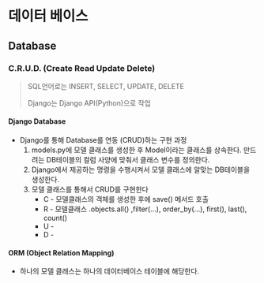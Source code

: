 # 데이터 베이스

## Database









### C.R.U.D. (Create Read Update Delete)

> SQL언어로는 INSERT, SELECT, UPDATE, DELETE
>
> Django는 Django API(Python)으로 작업

#### Django Database

* Django를 통해 Database를 연동 (CRUD)하는 구현 과정
  1. models.py에 모델 클래스를 생성한 후 Model이라는 클래스를 상속한다.
     만드려는 DB테이블의 컬럼 사양에 맞춰서 클래스 변수를 정의한다.
  2. Django에서 제공하는 명령을 수행시켜서 모델 클래스에 알맞는 DB테이블을 생성한다.
  3. 모델 클래스를 통해서 CRUD를 구현한다
     * C - 모델클래스의 객체를 생성한 후에 save() 메서드 호출
     * R - 모델클래스 .objects.all() ,filter(...), order_by(...), first(), last(), count()
     * U - 
     * D - 



#### ORM (Object Relation Mapping)

* 하나의 모델 클래스는 하나의 데이터베이스 테이블에 해당한다.

